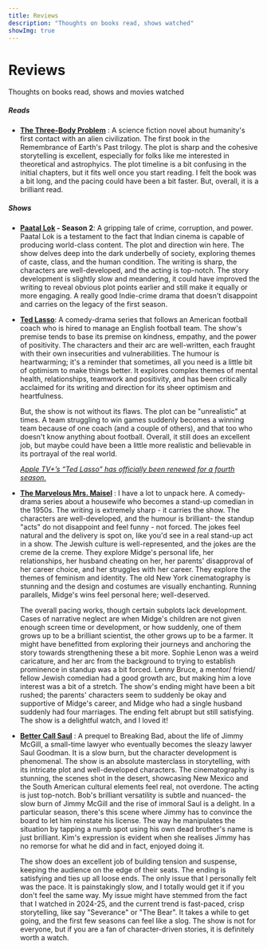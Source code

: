 ```yaml
---
title: Reviews
description: "Thoughts on books read, shows watched"
showImg: true
---
```


# Reviews 

Thoughts on books read, shows and movies watched


##### Reads

- **[The Three-Body Problem](https://www.goodreads.com/book/show/20518872-the-three-body-problem)** : A science fiction novel about humanity's first contact with an alien civilization. The first book in the Remembrance of Earth's Past trilogy. The plot is sharp and the cohesive storytelling is excellent, especially for folks like me interested in theoretical and astrophyics. The plot timeline is a bit confusing in the initial chapters, but it fits well once you start reading. I felt the book was a bit long, and the pacing could have been a bit faster. But, overall, it is a brilliant read.


<!-- The dark forest *- Cixin Liu*: The second book in the Remembrance of Earth's Past trilogy, about humanity's response to an alien invasion.  -->
<!-- -  Dune *- Frank Herbert*: A science fiction novel about the desert planet Arrakis and its valuable spice melange.  -->

<!-- *Pending:*

-  The hitchhiker's guide to the galaxy *- Douglas Adams*
-  All the light we cannot see *- Anthony Doerr*
-  Ichigo Ichie *- Hector Garcia and Francesc Miralles*
-  Death's end *- Cixin Liu* 
-  The restaurant at the end of the universe *- Douglas Adams*
-  Life, the universe and everything *- Douglas Adams*
-  So long, and thanks for all the fish *- Douglas Adams*
-  Mostly harmless *- Douglas Adams*
-  And another thing... *- Eoin Colfer* -->

##### Shows

- **[Paatal Lok](https://www.imdb.com/title/tt9680440/) - Season 2**: A gripping tale of crime, corruption, and power. Paatal Lok is a testament to the fact that Indian cinema is capable of producing world-class content. The plot and direction win here. The show delves deep into the dark underbelly of society, exploring themes of caste, class, and the human condition. The writing is sharp, the characters are well-developed, and the acting is top-notch. The story development is slightly slow and meandering, it could have improved the writing to reveal obvious plot points earlier and still make it equally or more engaging.
A really good Indie-crime drama that doesn't disappoint and carries on the legacy of the first season.

- **[Ted Lasso](https://www.imdb.com/title/tt10986410/)**: A comedy-drama series that follows an American football coach who is hired to manage an English football team. The show's premise tends to base its premise on kindness, empathy, and the power of positivity. The characters and their arc are well-written, each fraught with their own insecurities and vulnerabilities. The humour is heartwarming; it's a reminder that sometimes, all you need is a little bit of optimism to make things better. It explores complex themes of mental health, relationships, teamwork and positivity, and has been critically acclaimed for its writing and direction for its sheer optimism and heartfulness.

	But, the show is not without its flaws. The plot can be "unrealistic" at times. A team struggling to win games suddenly becomes a winning team because of one coach (and a couple of others), and that too who doesn't know anything about football. Overall, it still does an excellent job, but maybe could have been a little more realistic and believable in its portrayal of the real world. 
		
	[*Apple TV+’s “Ted Lasso” has officially been renewed for a fourth season.*](https://www.apple.com/tv-pr/news/2025/03/believe-apples-emmy-award-winning-global-hit-ted-lasso-renewed-for-season-four-with-jason-sudeikis-set-to-return-as-star-and-executive-producer/)

- **[The Marvelous Mrs. Maisel](https://www.imdb.com/title/tt5788792/)** : I have a lot to unpack here. A comedy-drama series about a housewife who becomes a stand-up comedian in the 1950s. The writing is extremely sharp - it carries the show. The characters are well-developed, and the humour is brilliant- the standup "acts" do not disappoint and feel funny - not forced. The jokes feel natural and the delivery is spot on, like you'd see in a real stand-up act in a show. The Jewish culture is well-represented, and the jokes are the creme de la creme. They explore Midge's personal life, her relationships, her husband cheating on her, her parents' disapproval of her career choice, and her struggles with her career. They explore the themes of feminism and identity. The old New York cinematography is stunning and the design and costumes are visually enchanting. Running parallels, Midge's wins feel personal here; well-deserved. 

	The overall pacing works, though certain subplots lack development. Cases of narrative neglect are when Midge's children are not given enough screen time or development, or how suddenly, one of them grows up to be a brilliant scientist, the other grows up to be a farmer. It might have benefitted from exploring their journeys and anchoring the story towards strengthening these a bit more. Sophie Lenon was a weird caricature, and her arc from the background to trying to establish prominence in standup was a bit forced. Lenny Bruce, a mentor/ friend/ fellow Jewish comedian had a good growth arc, but making him a love interest was a bit of a stretch. The show's ending might have been a bit rushed; the parents' characters seem to suddenly be okay and supportive of Midge's career, and Midge who had a single husband suddenly had four marriages. The ending felt abrupt but still satisfying. The show is a delightful watch, and I loved it!


- **[Better Call Saul](https://www.imdb.com/title/tt3032476/)** : A prequel to Breaking Bad, about the life of Jimmy McGill, a small-time lawyer who eventually becomes the sleazy lawyer Saul Goodman. It is a slow burn, but the character development is phenomenal. The show is an absolute masterclass in storytelling, with its intricate plot and well-developed characters. The cinematography is stunning, the scenes shot in the desert, showcasing New Mexico and the South American cultural elements feel real, not overdone. The acting is just top-notch. Bob's brilliant versatility is subtle and nuanced- the slow burn of Jimmy McGill and the rise of immoral Saul is a delight. In a particular season, there's this scene where Jimmy has to convince the board to let him reinstate his license. The way he manipulates the situation by tapping a numb spot using his own dead brother's name is just brilliant. Kim's expression is evident when she realises Jimmy has no remorse for what he did and in fact, enjoyed doing it.

	The show does an excellent job of building tension and suspense, keeping the audience on the edge of their seats. The ending is satisfying and ties up all loose ends. The only issue that I personally felt was the pace. It is painstakingly slow, and I totally would get it if you don't feel the same way. My issue might have stemmed from the fact that I watched in 2024-25, and the current trend is fast-paced, crisp storytelling, like say "Severance" or "The Bear". It takes a while to get going, and the first few seasons can feel like a slog. The show is not for everyone, but if you are a fan of character-driven stories, it is definitely worth a watch.


<!-- - **Gossip Girl** *- Josh Schwartz*: A teen drama series about privileged high school students in New York City. It's a guilty pleasure, and I admit I was a bit sceptical about watching this show; I usually avoid dramas like this. 

The show is a guilty pleasure, with its over-the-top drama and glamorous lifestyle. The characters are well-developed, and the acting is decent. The plot is predictable at times, but it is still entertaining. The show does an excellent job of exploring themes of friendship, love, and betrayal. The writing is sharp, and the humour is witty. The show is a bit unrealistic at times, but it is still enjoyable. -->

<!-- 

-   The Bear *- Christopher Storer*: A dark comedy about an award-winning chef who returns to his hometown of Chicago to manage the chaotic kitchen at his deceased brother's sandwich shop.  -->

<!-- *Pending:*

-   Attack on Titan *- Hajime Isayama*: An anime about humanity's fight against giant humanoid creatures known as Titans.
-   Shogun *- James Clavell*: A miniseries based on the novel of the same name, about an English sailor who becomes a samurai in feudal Japan.
-   The Mandalorian *- Jon Favreau*: A Star Wars series set after the fall of the Empire, following the adventures of a lone bounty hunter in the outer reaches of the galaxy. -->

<!--Left somewhere in between, yet to pick up:-     The Witcher *- Lauren Schmidt Hissrich*: A fantasy series based on the book series of the same name by Andrzej Sapkowski.-   Peaky Blinders *- Steven Knight*: A crime drama set in post-WWI Birmingham, UK.-   Shameless *- Paul Abbott*: A comedy-drama about a dysfunctional family.-   Sweet Tooth *- Jim Mickle*: A post-apocalyptic fairy tale about a hybrid animal-human child.-   Farzi *- Raj Nidimoru and Krishna D.K.*: A crime thriller set in Mumbai, India about a con artist replicating currency notes.-->